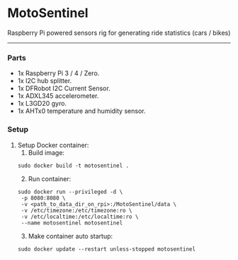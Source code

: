 # MotoSentinel

Raspberry Pi powered sensors rig for generating ride statistics (cars / bikes)

---

### Parts
- 1x Raspberry Pi 3 / 4 / Zero.
- 1x I2C hub splitter.
- 1x DFRobot I2C Current Sensor.
- 1x ADXL345 accelerometer.
- 1x L3GD20 gyro.
- 1x AHTx0 temperature and humidity sensor.

### Setup

1. Setup Docker container:
   1. Build image: 
   ```
   sudo docker build -t motosentinel .
   ```
   2. Run container:
   ```
   sudo docker run --privileged -d \
    -p 8080:8080 \
    -v <path_to_data_dir_on_rpi>:/MotoSentinel/data \
    -v /etc/timezone:/etc/timezone:ro \
    -v /etc/localtime:/etc/localtime:ro \
    --name motosentinel motosentinel
   ```
   3. Make container auto startup:
   ```
   sudo docker update --restart unless-stopped motosentinel
   ```